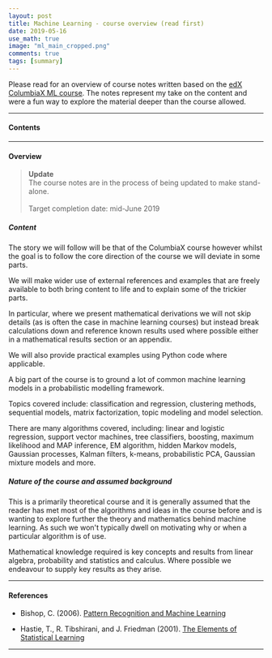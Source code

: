 ```yaml
---
layout: post
title: Machine Learning - course overview (read first)
date: 2019-05-16
use_math: true
image: "ml_main_cropped.png"
comments: true
tags: [summary]
---
```

Please read for an overview of course notes written based on the [edX ColumbiaX ML course](https://www.edx.org/course/machine-learning-columbiax-csmm-102x-4). The notes represent my take on the content and were a fun way to explore the material deeper than the course allowed.

<!--more-->
<hr class="with-margin">
<div class="list-of-contents">
  <h4>Contents</h4>
  <ul></ul>
</div>

<hr class="with-margin">
<h4 class="header" id="overview">Overview</h4>

<blockquote class="math">
<strong>Update</strong>
<br>
The course notes are in the process of being updated to make stand-alone.
<br>
<br>
Target completion date: mid-June 2019
</blockquote>

##### Content

The story we will follow will be that of the ColumbiaX course however whilst the goal is to follow the core direction of the course we will deviate in some parts.

We will make wider use of external references and examples that are freely available to both bring content to life and to explain some of the trickier parts.

In particular, where we present mathematical derivations we will not skip details (as is often the case in machine learning courses) but instead break calculations down and reference known results used where possible either in a mathematical results section or an appendix.

We will also provide practical examples using Python code where applicable.

A big part of the course is to ground a lot of common machine learning models in a probabilistic modelling framework.

Topics covered include: classification and regression, clustering methods, sequential models, matrix factorization, topic modeling and model selection.

There are many algorithms covered, including: linear and logistic regression, support vector machines, tree classifiers, boosting, maximum likelihood and MAP inference, EM algorithm, hidden Markov models, Gaussian processes, Kalman filters, k-means, probabilistic PCA, Gaussian mixture models and more.

##### Nature of the course and assumed background

This is a primarily theoretical course and it is generally assumed that the reader has met most of the algorithms and ideas in the course before and is wanting to explore further the theory and mathematics behind machine learning. As such we won't typically dwell on motivating why or when a particular algorithm is of use.

Mathematical knowledge required is key concepts and results from linear algebra, probability and statistics and calculus. Where possible we endeavour to supply key results as they arise.

<hr class="with-margin">
<h4 class="header" id="references">References</h4>

<a name="prml"></a>
* Bishop, C. (2006). [Pattern Recognition and Machine Learning](https://www.springer.com/gb/book/9780387310732)

<a name="esl"></a>
* Hastie, T., R. Tibshirani, and J. Friedman (2001). [The Elements of Statistical Learning](http://web.stanford.edu/~hastie/ElemStatLearn/)

<hr class="with-margin">
